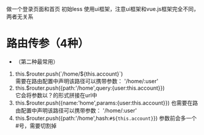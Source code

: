 做一个登录页面和首页
初始less
使用ui框架，注意ui框架和vue.js框架完全不同，两者无关系

# 路由传参（4种）
- （第二种最常用）
1. this.$router.push(`/home/${this.account}`)  
    需要在路由配置中声明该路径可以携带参数： '/home/:user'
2. this.$router.push({path:'/home',query:{user:this.account}})  
    它会将参数以？的形式拼接在url中
3. this.$router.push({name:'home',params:{user:this.account}})
    也需要在路由配置中声明该路径可以携带参数： '/home/:user'
4. this.$router.push({path:'/home',hash:`#${this.account}`})
    参数前会多一个#号，需要切割掉